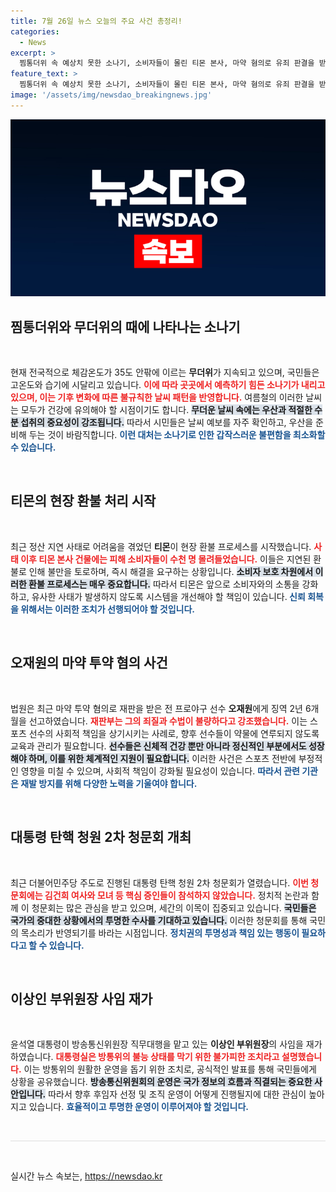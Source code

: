 ```yaml
---
title: 7월 26일 뉴스 오늘의 주요 사건 총정리!
categories:
  - News
excerpt: >
  찜통더위 속 예상치 못한 소나기, 소비자들이 몰린 티몬 본사, 마약 혐의로 유죄 판결을 받은 오재원… 한국 사회의 핫이슈를 한눈에! 클릭해 더 자세한 정보를 확인해보세요!
feature_text: >
  찜통더위 속 예상치 못한 소나기, 소비자들이 몰린 티몬 본사, 마약 혐의로 유죄 판결을 받은 오재원… 한국 사회의 핫이슈를 한눈에! 클릭해 더 자세한 정보를 확인해보세요!
image: '/assets/img/newsdao_breakingnews.jpg'
---
```


<p><img src="/assets/img/newsdao_breakingnews.jpg" alt="bookingtag 속보" /></p>

<h2 data-ke-size="size26">찜통더위와 무더위의 때에 나타나는 소나기</h2>

<p data-ke-size="size16">&nbsp;</p>

<p>현재 전국적으로 체감온도가 35도 안팎에 이르는 <b>무더위</b>가 지속되고 있으며, 국민들은 고온도와 습기에 시달리고 있습니다. <b><span style="color: #ee2323;">이에 따라 곳곳에서 예측하기 힘든 소나기가 내리고 있으며, 이는 기후 변화에 따른 불규칙한 날씨 패턴을 반영합니다.</span></b> 여름철의 이러한 날씨는 모두가 건강에 유의해야 할 시점이기도 합니다. <b><span style="background-color: #21538527;">무더운 날씨 속에는 우산과 적절한 수분 섭취의 중요성이 강조됩니다.</span></b> 따라서 시민들은 날씨 예보를 자주 확인하고, 우산을 준비해 두는 것이 바람직합니다. <b><span style="color: #1a5490;">이런 대처는 소나기로 인한 갑작스러운 불편함을 최소화할 수 있습니다.</span></b></p>

<p data-ke-size="size16">&nbsp;</p>

<h2 data-ke-size="size26">티몬의 현장 환불 처리 시작</h2>

<p data-ke-size="size16">&nbsp;</p>

<p>최근 정산 지연 사태로 어려움을 겪었던 <b>티몬</b>이 현장 환불 프로세스를 시작했습니다. <b><span style="color: #ee2323;">사태 이후 티몬 본사 건물에는 피해 소비자들이 수천 명 몰려들었습니다.</span></b> 이들은 지연된 환불로 인해 불만을 토로하며, 즉시 해결을 요구하는 상황입니다. <b><span style="background-color: #21538527;">소비자 보호 차원에서 이러한 환불 프로세스는 매우 중요합니다.</span></b> 따라서 티몬은 앞으로 소비자와의 소통을 강화하고, 유사한 사태가 발생하지 않도록 시스템을 개선해야 할 책임이 있습니다.<b><span style="color: #1a5490;"> 신뢰 회복을 위해서는 이러한 조치가 선행되어야 할 것입니다.</span></b></p>

<p data-ke-size="size16">&nbsp;</p>

<h2 data-ke-size="size26">오재원의 마약 투약 혐의 사건</h2>

<p data-ke-size="size16">&nbsp;</p>

<p>법원은 최근 마약 투약 혐의로 재판을 받은 전 프로야구 선수 <b>오재원</b>에게 징역 2년 6개월을 선고하였습니다. <b><span style="color: #ee2323;">재판부는 그의 죄질과 수법이 불량하다고 강조했습니다.</span></b> 이는 스포츠 선수의 사회적 책임을 상기시키는 사례로, 향후 선수들이 약물에 연루되지 않도록 교육과 관리가 필요합니다. <b><span style="background-color: #21538527;">선수들은 신체적 건강 뿐만 아니라 정신적인 부분에서도 성장해야 하며, 이를 위한 체계적인 지원이 필요합니다.</span></b> 이러한 사건은 스포츠 전반에 부정적인 영향을 미칠 수 있으며, 사회적 책임이 강화될 필요성이 있습니다. <b><span style="color: #1a5490;">따라서 관련 기관은 재발 방지를 위해 다양한 노력을 기울여야 합니다.</span></b></p>

<p data-ke-size="size16">&nbsp;</p>

<h2 data-ke-size="size26">대통령 탄핵 청원 2차 청문회 개최</h2>

<p data-ke-size="size16">&nbsp;</p>

<p>최근 더불어민주당 주도로 진행된 대통령 탄핵 청원 2차 청문회가 열렸습니다. <b><span style="color: #ee2323;">이번 청문회에는 김건희 여사와 모녀 등 핵심 증인들이 참석하지 않았습니다.</span></b> 정치적 논란과 함께 이 청문회는 많은 관심을 받고 있으며, 세간의 이목이 집중되고 있습니다. <b><span style="background-color: #21538527;">국민들은 국가의 중대한 상황에서의 투명한 수사를 기대하고 있습니다.</span></b> 이러한 청문회를 통해 국민의 목소리가 반영되기를 바라는 시점입니다. <b><span style="color: #1a5490;">정치권의 투명성과 책임 있는 행동이 필요하다고 할 수 있습니다.</span></b></p>

<p data-ke-size="size16">&nbsp;</p>

<h2 data-ke-size="size26">이상인 부위원장 사임 재가</h2>

<p data-ke-size="size16">&nbsp;</p>

<p>윤석열 대통령이 방송통신위원장 직무대행을 맡고 있는 <b>이상인 부위원장</b>의 사임을 재가하였습니다. <b><span style="color: #ee2323;">대통령실은 방통위의 불능 상태를 막기 위한 불가피한 조치라고 설명했습니다.</span></b> 이는 방통위의 원활한 운영을 돕기 위한 조치로, 공식적인 발표를 통해 국민들에게 상황을 공유했습니다. <b><span style="background-color: #21538527;">방송통신위원회의 운영은 국가 정보의 흐름과 직결되는 중요한 사안입니다.</span></b> 따라서 향후 후임자 선정 및 조직 운영이 어떻게 진행될지에 대한 관심이 높아지고 있습니다. <b><span style="color: #1a5490;">효율적이고 투명한 운영이 이루어져야 할 것입니다.</span></b></p>

<p data-ke-size="size16">&nbsp;</p>

<hr style="height: 1px; border: none; color: #ddd; background-color: #ddd;"/>

<p data-ke-size="size16">&nbsp;</p>
실시간 뉴스 속보는, <a href="https://newsdao.kr" rel="dofollow">https://newsdao.kr</a>


